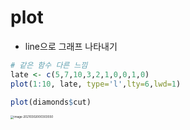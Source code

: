 # plot

- line으로 그래프 나타내기

```R
# 같은 함수 다른 느낌
late <- c(5,7,10,3,2,1,0,0,1,0)
plot(1:10, late, type='l',lty=6,lwd=1)

plot(diamonds$cut)
```

<img src="C:%5CUsers%5Ckimih%5CAppData%5CRoaming%5CTypora%5Ctypora-user-images%5Cimage-20210302000303550.png" alt="image-20210302000303550" style="zoom:33%;" />